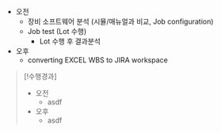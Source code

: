 - 오전
	- 장비 소프트웨어 분석 (시뮬/매뉴얼과 비교, Job configuration)
	- Job test (Lot 수행)
		- Lot 수행 후 결과분석
- 오후
	- converting EXCEL WBS to JIRA workspace

>[!수행경과]
>- 오전
>	- asdf
>- 오후
>	- asdf


